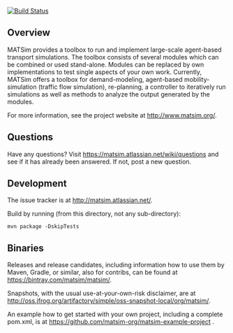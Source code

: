 [![Build Status](https://travis-ci.org/matsim-org/matsim.svg?branch=master)](https://travis-ci.org/matsim-org/matsim)

## Overview

MATSim provides a toolbox to run and implement large-scale agent-based
transport simulations. The toolbox consists of several modules which can be
combined or used stand-alone. Modules can be replaced by own implementations
to test single aspects of your own work. Currently, MATSim offers a toolbox
for demand-modeling, agent-based mobility-simulation (traffic flow simulation),
re-planning, a controller to iteratively run simulations as well as methods to
analyze the output generated by the modules.

For more information, see the project website at http://www.matsim.org/.

## Questions

Have any questions? Visit https://matsim.atlassian.net/wiki/questions
and see if it has already been answered. If not, post a new question.

## Development

The issue tracker is at http://matsim.atlassian.net/.

Build by running (from this directory, not any sub-directory):

```
mvn package -DskipTests
```

## Binaries

Releases and release candidates, including information how to use them by Maven, Gradle, or similar, also for contribs, can be found at https://bintray.com/matsim/matsim/.

Snapshots, with the usual use-at-your-own-risk disclaimer, are at http://oss.jfrog.org/artifactory/simple/oss-snapshot-local/org/matsim/.

An example how to get started with your own project, including a complete pom.xml, is at https://github.com/matsim-org/matsim-example-project .

